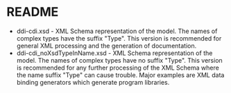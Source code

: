 # README #

* ddi-cdi.xsd - XML Schema representation of the model. The names of complex types have the suffix "Type".
  This version is recommended for general XML processing and the generation of documentation.
* ddi-cdi_noXsdTypeInName.xsd - XML Schema representation of the model. The names of complex types have no suffix "Type".
  This version is recommended for any further processing of the XML Schema where the name suffix "Type" can cause trouble.
  Major examples are XML data binding generators which generate program libraries.
